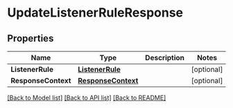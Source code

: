 # UpdateListenerRuleResponse

## Properties

Name | Type | Description | Notes
------------ | ------------- | ------------- | -------------
**ListenerRule** | [**ListenerRule**](ListenerRule.md) |  | [optional] 
**ResponseContext** | [**ResponseContext**](ResponseContext.md) |  | [optional] 

[[Back to Model list]](../README.md#documentation-for-models) [[Back to API list]](../README.md#documentation-for-api-endpoints) [[Back to README]](../README.md)


